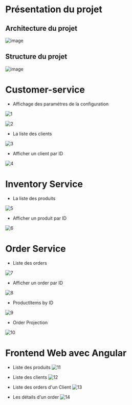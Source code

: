 # Présentation du projet
## Architecture du projet

![image](https://user-images.githubusercontent.com/52087288/206290248-2d84f98e-afc5-442b-9aa2-fc4172e63682.png)

## Structure du projet

![image](https://user-images.githubusercontent.com/52087288/206290613-eadf0c95-149d-40fa-a13d-fffa759af718.png)


# Customer-service

+ Affichage des paramétres de la configuration

![1](https://user-images.githubusercontent.com/52087288/206036728-8ec0468a-be5c-42b5-9605-eb000071a044.PNG)

![2](https://user-images.githubusercontent.com/52087288/206036849-808cc11e-3e58-4690-9a28-b8879c9e5fd7.PNG)

+ La liste des clients

![3](https://user-images.githubusercontent.com/52087288/206036874-1c4e5de2-3a47-493c-9357-49d1e83701c0.PNG)

+ Afficher un client par ID

![4](https://user-images.githubusercontent.com/52087288/206036919-9013adf4-9a0c-49ea-9435-d74873f8a149.PNG)

# Inventory Service

+ La liste des produits

![5](https://user-images.githubusercontent.com/52087288/206036923-69153595-f310-4bdf-a67c-6640e4dfeedb.PNG)

+ Afficher un produit par ID

![6](https://user-images.githubusercontent.com/52087288/206036927-1e2bd72e-3b05-4dcd-9f65-9212f9f7a75a.PNG)

# Order Service

+ Liste des orders

![7](https://user-images.githubusercontent.com/52087288/206036931-a5c12add-f47a-494e-9387-dd188fa37e3b.PNG)

+ Afficher un order par ID

![8](https://user-images.githubusercontent.com/52087288/206036934-c5b37c29-acc0-41f0-86b5-441ad3eb9037.PNG)

+ ProductItems by ID

![9](https://user-images.githubusercontent.com/52087288/206036937-80020d52-7021-48a9-940c-0691fe66ea28.PNG)

+ Order Projection

![10](https://user-images.githubusercontent.com/52087288/206036906-ed47cfc0-b0dc-4d35-adce-24b3bcf4429a.PNG)

# Frontend Web avec Angular

+ Liste des produits 
![11](https://user-images.githubusercontent.com/52087288/206036909-eb9ab57d-b7e2-436a-bc24-9701b7182471.PNG)

+ Liste des clients
![12](https://user-images.githubusercontent.com/52087288/206036912-4e2af05f-d4ab-4fb6-8a9a-81d65d76bb36.PNG)

+ Liste des orders d'un Client
![13](https://user-images.githubusercontent.com/52087288/206036914-04c3d027-8798-4332-b260-ff1862e62d94.PNG)

+ Les détails d'un order
![14](https://user-images.githubusercontent.com/52087288/206036917-28ecc53f-b7e3-4011-a146-e24129bde5f9.PNG)
